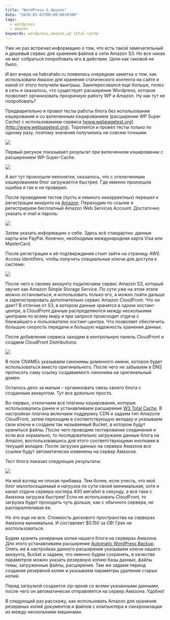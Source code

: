 ```yaml
---
title: "WordPress & Amazon"
date: "2010-03-03T00:00:00+0300"
tags:
  - wordpress
  - amazon
keywords: wordpress,amazon,w3 total cache
---
```

Уже не раз встречал информацию о том, что есть такой замечательный и дешевый сервис для хранения файлов в сети Amazon S3. Но все никак не мог собраться попробовать его в действии. Цели как таковой не было.

И вот вчера на habrahabr.ru появилась очередная заметка о том, как использовали Амазон для хранения статического контента на сайте и какой от этого получили выигрыш. Заинтересовался еще больше, полез в сеть и оказалось, что существует расширение Wordpress, которое позволяет организовать прозрачную работу WP и Amazon. Ну как тут не попробовать?

Предварительно я провел тесты работы блога без использования кэширования и со включенным
кэшированием (расширение WP Super Cache) с использованием сервиса [www.webpagetest.org](http://www.webpagetest.org). Торопился и провел тесты только по одному разу, поэтому значения получились не совсем точными.

![](https://static.juev.org/2010/03/main.png)

Первый рисунок показывает результат при включенном кэшировании с расширением WP-Super-Cache.

![](https://static.juev.org/2010/03/main1.png)

А вот тут произошли непонятки, оказалось, что с отключенным кэшированием блог загружается быстрее. Где именно произошла ошибка я так и не проверил.

После проведения тестов (пусть и немного некорректных) перешел к регистрации аккаунта на <a href="http://aws.amazon.com/" rel="nofollow">Amazon</a>. Переходим по ссылке и регистрируем бесплатный Amazon Web Services Account. Достаточно указать e-mail и пароль:

![](https://static.juev.org/2010/03/amazon_aws_sign_in.png)

Затем указать информацию о себе. Здесь всё стандартно: данные карты или PayPal. Конечно, необходима международная карта Visa или MasterCard.

После регистрации и её подтверждения стоит зайти на страницу AWS Access Identifiers, чтобы получить специальные ключи для доступа к системе:

![](https://static.juev.org/2010/03/amazon_aws_key.png)

После чего к своему аккаунту подключаем сервис Amazon S3, который звучит как Amazon Simple Storage Service. По сути уже на этом этапе можно остановиться, и использовать только его, а можно пойти дальше и зарегистрировать дополнительно сервис Amazon CloudFront. Что он дает? В отличие от S3, в котором данные хранятся в одном хостинг-центре, в CloudFront данные распределяются между несколькими центрами по всему миру и при запросе происходит отдача с ближайшего к пользователю хостинг-центра. Что позволяет обеспечить большую скорость передачи и большую надежность хранения данных.

После добавления сервиса заходим в контрольную панель CloudFront и создаем CloudFront Distributions:

![](https://static.juev.org/2010/03/CloudFront.png)

В поле CNAMEs указываем синонимы доменного имени, которое будет использоваться вместо оригинального. После чего не забываем в DNS прописать саму ссылку создаваемого синонима на оригинальный домен.

Осталось дело за малым – организовать связь своего блога с созданным аккаунтом. Тут все довольно просто.

Во-первых, отключаем все плагины кэширования, которые использовались ранее и устанавливаем расширение [W3 Total Cache](http://www.w3-edge.com/wordpress-plugins/w3-total-cache/). В настройках плагина включаем поддержку CDN и задаем тип Amazone CloudFront, затем переходим в соответствующую вкладку и указываем свои ключи и создаем так называемый Bucket, в котором будут храниться файлы. После чего проводим тестирование соединения и если все нормально, то последовательно загружаем данные блога на Amazon, воспользовавшись для этого соответствующими кнопками в текущей вкладке. После загрузки данных на сервера Амазона все ссылки будут автоматически изменены на сервер Амазона.

Тест блога показал следующие результаты:

![](https://static.juev.org/2010/03/main2.png)

На мой взгляд не плохая прибавка. Тем более, если учесть, что мой блог малопосещаемый и нагрузка по сути своей минимальная, хотя и канал отдачи сервера хостера 400 мегабит в секунду, а все таки с Амазона загрузка быстрее! Если не использовать CloudFront, то загрузка будет проходить чуть дольше, как с обычного сервера, не распараллеливая ее.

Но это еще не все. Стоимость дискового пространства на серверах Амазона минимальна. И составляет $0.150 за GB! Грех не воспользоваться.

Будем хранить резервные копии нашего блога на серверах Амазона. Для этого устанавливаем расширение [Automatic WordPress Backup](http://www.wordpressbackup.org/). Опять же в настройках данного расширения указываем ключи нашего аккаунта, Bucket и задаем, что именно будем сохранять, в качестве параметров можно указать резервную копию базы данных, файлы темы, загруженные файлы, расширения. Там же задаем период создания резервной копии и указываем параметры удаления старых копий.

Перед загрузкой создается zip-архив со всеми указанными данными, после чего он автоматически отправляется на сервер Амазона. Удобно!

В следующий раз расскажу, как использовать Amazon для хранения резервных копий документов и файлов с компьютера и синхронизации их между несколькими машинами.
